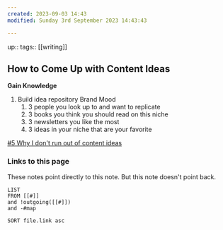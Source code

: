 ```yaml
---
created: 2023-09-03 14:43
modified: Sunday 3rd September 2023 14:43:43

---
```

up::
tags:: [[writing]]

## How to Come Up with Content Ideas

**Gain Knowledge**
1. Build idea repository Brand Mood
	1. 3 people you look up to and want to replicate
	2. 3 books you think you should read on this niche
	3. 3 newsletters you like the most
	4. 3 ideas in your niche that are your favorite

[#5 Why I don't run out of content ideas](https://notaprodigy.beehiiv.com/p/5-dont-run-content-ideas)

### Links to this page
These notes point directly to this note. But this note doesn't point back.
```dataview
LIST
FROM [[#]]
and !outgoing([[#]])
and -#map

SORT file.link asc
```
